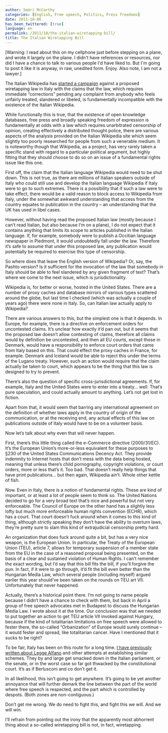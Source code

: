 ```yaml
---
author: Smári McCarthy
categories: [English, Free speech, Politics, Press freedoms]
date: 2011-10-06
has_been_twittered: [true]
language: en
permalink: /2011/10/the-italian-wiretapping-bill/
title: The Italian Wiretapping Bill
---
```

<p class="wp-flattr-button">
  <a class="FlattrButton" style="display:none;" href="http://www.smarimccarthy.is/2011/10/the-italian-wiretapping-bill/" title="The Italian Wiretapping Bill" rev="flattr;uid:smarimc;language:en_GB;category:text;button:compact;">[Warning: I read about this on my cellphone just before stepping on a plane, and wrote it largely on the plane. I didn't have references or resources, nor did I have a chance to talk to various people I'd have liked to. But I'm going to post it like it is anyway, in raw, unedited form. Enjoy. Also note, I am not a lawyer.] The Italian Wikipedia has started a campaign against a proposed wiretapping law in Italy with the claims that the law, which requires immediate "corrections" pending any complaint from anybody who feels unfairly treated, slandered or libeled, is fundamentally incompatible with the existence of the Italian Wikipedia. While functionally this is true, that the existence of open knowledge databases, free press and broadly speaking freedom of expression is fundamentally at odds with a law which requires unarbitrated censorship of opinion, creating effectively a distributed thought police, there are various aspects of the analysis provided on the Italian Wikipedia site which seem slightly t</a>
</p>

[Warning: I read about this on my cellphone just before stepping on a plane, and wrote it largely on the plane. I didn't have references or resources, nor did I have a chance to talk to various people I'd have liked to. But I'm going to post it like it is anyway, in raw, unedited form. Enjoy. Also note, I am not a lawyer.]

The Italian Wikipedia has [started a campaign][1] against a proposed wiretapping law in Italy with the claims that the law, which requires immediate &#8220;corrections&#8221; pending any complaint from anybody who feels unfairly treated, slandered or libeled, is fundamentally incompatible with the existence of the Italian Wikipedia.

While functionally this is true, that the existence of open knowledge databases, free press and broadly speaking freedom of expression is fundamentally at odds with a law which requires unarbitrated censorship of opinion, creating effectively a distributed thought police, there are various aspects of the analysis provided on the Italian Wikipedia site which seem slightly too poorly researched for people from such a venerable medium. It is noteworthy though that Wikipedia, as a project, has very rarely taken a specific stand with regard to a particular political argument, but highly fitting that they should choose to do so on an issue of a fundamental rights issue like this one.

First off, the claim that the Italian language Wikipedia would need to be shut down. This is not true, as there are millions of Italian speakers outside of Italy who could still use and develop the Italian language Wikipedia if Italy were to go to such extremes. There is a possibility that if such a law were to take effect, there would be a valid reason to block access to Wikipedia from Italy, under the somewhat awkward understanding that access from the country equates to publication in the country &#8211; an understanding that the UK has used in libel cases.

However, without having read the proposed Italian law (mostly because I can&#8217;t read Italian, but also because I&#8217;m on a plane), I do not expect that it contains anything that limits its scope to articles published in the Italian language. If, for example, somebody were to publish a Occitian language newspaper in Piedmont, it would undoubtedly fall under the law. Therefore it&#8217;s safe to assume that under this proposed law, any publication would potentially be required to exercise this type of censorship.

So where does that leave the English version of Wikipedia? Or, say, the Pashto version? Is it sufficient for the invocation of the law that somebody in Italy should be able to feel slandered by any given fragment of text? That&#8217;s where we come to the next issue, which is jurisdictionality.

Wikipedia is, for better or worse, hosted in the United States. There are a number of proxy caches and database mirrors of various types scattered around the globe, but last time I checked (which was actually a couple of years ago) there were none in Italy. So, can Italian law actually apply to Wikipedia?

There are various answers to this, but the simplest one is that it depends. In Europe, for example, there is a directive on enforcement orders for uncontested claims. It&#8217;s unclear how exactly it&#8217;d pan out, but it seems that the proposed law doesn&#8217;t allow contesting of claims, therefore all claims would by definition be uncontested, and then all EU courts, except those in Denmark, would have a responsibility to enforce court orders that came from Italy based on this. That could effect the proxy caches in France, for example. Denmark and Iceland would be able to reject this under the terms of the Lugano treaty. However, such an action would require that the claim actually be taken to court, which appears to be the thing that this law is designed to try to prevent.

There&#8217;s also the question of specific cross-jurisdictional agreements. If, for example, Italy and the United States were to enter into a treaty&#8230; well. That&#8217;s pure speculation, and could actually amount to anything. Let&#8217;s not get lost in fiction.

Apart from that, it would seem that barring any international agreement on the definition of whether laws apply in the country of origin of the communication, or at the receiving end, any actual effects of this law on publications outside of Italy would have to be on a volunteer basis.

Now let&#8217;s talk about why even that will never happen.

First, there&#8217;s this little thing called the e-Commerce directive (2000/31/EC). It&#8217;s the European Union&#8217;s more-or-less equivalent for these purposes to §230 of the United States Communications Decency Act. They provide indemnity to Internet hosts that don&#8217;t mess with the data being hosted, meaning that unless there&#8217;s child pornography, copyright violations, or court orders, more or less that&#8217;s it. Too bad. That doesn&#8217;t really help things that have print publications&#8230; but then again, Wikipedia ain&#8217;t. Whole other kettle of fish.

Now. Even in Italy, there is a notion of fundamental rights. These are kind of important, or at least a lot of people seem to think so. The United Nations decided to go for a very broad text that&#8217;s nice and powerful but not very enforceable. The Council of Europe on the other hand has a slightly less lofty but much more enforceable human rights convention (ECHR), which has a court. That court doesn&#8217;t fuck around when it comes to this kind of thing, although strictly speaking they don&#8217;t have the ability to overturn laws, they&#8217;re pretty sure to slam this kind of extrajudicial censorship pretty hard.

An organization that does fuck around quite a bit, but has a very nice weapon, is the European Union. In particular, the Treaty of the European Union (TEU), article 7, allows for temporary suspension of a member state from the EU in the case of a reasoned proposal being presented, on the basis of a clear and sustained violation of Human Rights. I can&#8217;t remember the exact wording, but I&#8217;d say that this bill fits the bill, if you&#8217;ll forgive the pun. In fact, if it were to go through, it&#8217;d fit the bill even better than the Hungarian Media Law, which several people (including myself) argued earlier this year should&#8217;ve been taken on the rounds on TEU art VII. Unfortunately that never happened.

Actually, there&#8217;s a historical point there. I&#8217;m not going to name people because I didn&#8217;t have a chance to check with them, but back in April a group of free speech advocates met in Budapest to discuss the Hungarian Media Law. I wrote about it at the time. Our conclusion was that we needed to put together an action to get TEU article VII invoked against Hungary, because if the kind of totalitarian limitations on free speech were allowed to fester there, the so-called &#8220;Orbanization&#8221; of Europe would surely continue &#8211; it would fester and spread, like totalitarian cancer. Have I mentioned that it sucks to be right?

To be fair, Italy has been on this route for a long time. [I have previously written about Legge Alfano][2] and other attempts at establishing similar schemes. They by and large get smacked down in the Italian parliament, or the senate, or in the worst case so far got thwacked by the constitutional court. It&#8217;s as if Berlusconi and co don&#8217;t get it.

In all likelihood, this isn&#8217;t going to get anywhere. It&#8217;s going to be yet another annoyance that will further demark the line between the part of the world where free speech is respected, and the part which is controlled by despots. (Both zones are non-contiguous.)

Don&#8217;t get me wrong. We do need to fight this, and fight this we will. And we will win.

I&#8217;ll refrain from pointing out the irony that the apparently most abhorrent thing about a so-called wiretapping bill is not, in fact, wiretapping.

 [1]: it.wikipedia.org/wiki/Wikipedia:Comunicato_4_ottobre_2011/en
 [2]: http://www.smarimccarthy.com/2010/05/privacy-at-what-cost/
